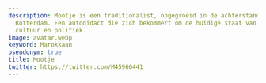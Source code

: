 ```yaml
---
description: Mootje is een traditionalist, opgegroeid in de achterstandswijken van
  Rotterdam. Een autodidact die zich bekommert om de huidige staat van de Nederlandse
  cultuur en politiek.
image: avatar.webp
keyword: Marokkaan
pseudonym: true
title: Mootje
twitter: https://twitter.com/M45966441
---
```


